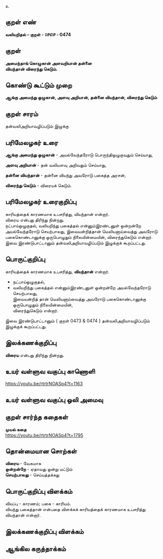 உ

## குறள் எண் 

**வலியறிதல்  – குறள் - ௦௪௭௪ - 0474**  

## குறள் 

**அமைந்தாங் கொழுகான் அளவறியான் தன்னை  
வியந்தான் விரைந்து கெடும்.**

## கொண்டு கூட்டும் முறை

**ஆங்கு அமைந்து ஒழுகான், அளவு அறியான், தன்னை வியந்தான், விரைந்து கெடும்**

## குறள் சாரம் 

தன்வலிஅறியாவழிப்படும் இழுக்கு  

## பரிமேலழகர் உரை

**ஆங்கு அமைந்து ஒழுகான்** - அயல்வேந்தரோடு பொருந்திஒழுகுவதும் செய்யாது,  

**அளவு அறியான்** - தன் வலியளவு அறிவதும் செய்யாது,  

**தன்னை வியந்தான்** - தன்னை வியந்து அவரோடு பகைத்த அரசன்,  

**விரைந்து கெடும்** - விரையக் கெடும்.  

## பரிமேலழகர் உரைகுறிப்பு   

காரியத்தைக் காரணமாக உபசரித்து, வியந்தான் என்றார்.   
விரைய என்பது திரிந்து நின்றது.   
நட்பாய்ஒழுகுதல், வலியறிந்து பகைத்தல் என்னும்இரண்டனுள் ஒன்றன்றே அயல்வேந்தரோடு செயற்பாலது, இவையன்றித்தான் மெலியனாய்வைத்து அவரோடு பகைகொண்டானுக்கு ஒருபொழுதும் நிலையின்மையின், விரைந்துகெடும் என்றார்.  
இவை இரண்டுபாட்டானும் தன்வலிஅறியாவழிப்படும் இழுக்குக் கூறப்பட்டது.   

## பொருட்குறிப்பு 

காரியத்தைக் காரணமாக உபசரித்து, **வியந்தான்** என்றார்.   

* நட்பாய்ஒழுகுதல்,  
* வலியறிந்து பகைத்தல் என்னும்இரண்டனுள் ஒன்றன்றே அயல்வேந்தரோடு செயற்பாலது,  
இவையன்றித் தான் மெலியனாய்வைத்து அவரோடு பகைகொண்டானுக்கு ஒருபொழுதும் நிலையின்மையின்,  
விரைந்துகெடும் என்றார்.    

இவை இரண்டுபாட்டானும் { குறள் 0473 & 0474 } 
தன்வலிஅறியாவழிப்படும் இழுக்குக் கூறப்பட்டது.    

## இலக்கணக்குறிப்பு  

**விரைய** என்பது திரிந்து நின்றது.    

## உயர் வள்ளுவ வகுப்பு காணொளி

https://youtu.be/rtrtrNOASp4?t=1163

## உயர் வள்ளுவ வகுப்பு ஒலி அமைவு 

 
## குறள் சார்ந்த கதைகள் 

**முயல் கதை**     
https://youtu.be/rtrtrNOASp4?t=1795

## தொன்மையான சொற்கள்

**விரைய** - வேகமாக    
**ஒன்றன்றே** - ஏதாவது ஒன்று மட்டும்     
**செயற்பாலது** - செய்யத்தக்கது 
  
## பொருட்குறிப்பு விளக்கம்

வியப்பு - காரணம்; பகை - காரியம்.   
வியந்து பகைத்தான் என்பதை விளக்கக் காரியத்தைக் காரணமாக உபசரித்து வியந்தான் என்றார்.   

## இலக்கணக்குறிப்பு விளக்கம்


## ஆங்கில கருத்தாக்கம் 


